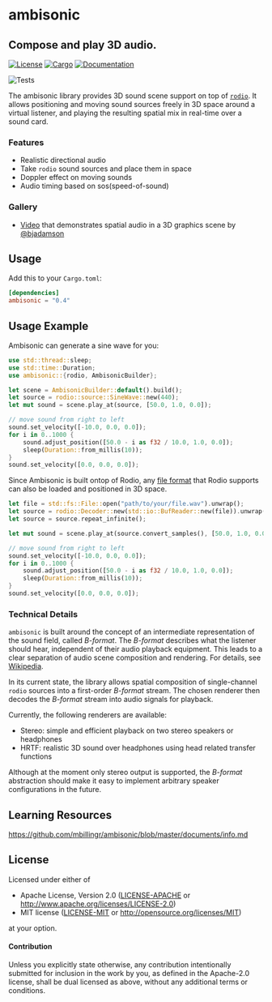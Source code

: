 # ambisonic

## Compose and play 3D audio.
[![License](https://img.shields.io/badge/license-MIT_OR_Apache--2.0-blue.svg)](
https://github.com/mbillingr/ambisonic#license)
[![Cargo](https://img.shields.io/crates/v/ambisonic.svg)](
https://crates.io/crates/ambisonic)
[![Documentation](https://docs.rs/ambisonic/badge.svg)](
https://docs.rs/ambisonic/latest/ambisonic/)

![Tests](https://github.com/mbillingr/ambisonic/workflows/Tests/badge.svg)

The ambisonic library provides 3D sound scene support on top of [`rodio`](https://crates.io/crates/rodio).
It allows positioning and moving sound sources freely in 3D space around a virtual listener,
and playing the resulting spatial mix in real-time over a sound card.

### Features
- Realistic directional audio
- Take `rodio` sound sources and place them in space
- Doppler effect on moving sounds
- Audio timing based on sos(speed-of-sound)

### Gallery
- [Video](https://www.youtube.com/watch?v=LrLn5t2zEp4) that demonstrates spatial audio in a 3D graphics scene by [@bjadamson](https://github.com/bjadamson)

## Usage

Add this to your `Cargo.toml`:

```toml
[dependencies]
ambisonic = "0.4"
```

## Usage Example
Ambisonic can generate a sine wave for you:

```rust
use std::thread::sleep;
use std::time::Duration;
use ambisonic::{rodio, AmbisonicBuilder};

let scene = AmbisonicBuilder::default().build();
let source = rodio::source::SineWave::new(440);
let mut sound = scene.play_at(source, [50.0, 1.0, 0.0]);

// move sound from right to left
sound.set_velocity([-10.0, 0.0, 0.0]);
for i in 0..1000 {
    sound.adjust_position([50.0 - i as f32 / 10.0, 1.0, 0.0]);
    sleep(Duration::from_millis(10));
}
sound.set_velocity([0.0, 0.0, 0.0]);
```

Since Ambisonic is built ontop of Rodio, any [file format](https://github.com/RustAudio/rodio#audio-playback-library) that Rodio supports can also be loaded and positioned in 3D space.

```rust
let file = std::fs::File::open("path/to/your/file.wav").unwrap();
let source = rodio::Decoder::new(std::io::BufReader::new(file)).unwrap();
let source = source.repeat_infinite();

let mut sound = scene.play_at(source.convert_samples(), [50.0, 1.0, 0.0]);

// move sound from right to left
sound.set_velocity([-10.0, 0.0, 0.0]);
for i in 0..1000 {
    sound.adjust_position([50.0 - i as f32 / 10.0, 1.0, 0.0]);
    sleep(Duration::from_millis(10));
}
sound.set_velocity([0.0, 0.0, 0.0]);
```

### Technical Details

`ambisonic` is built around the concept of an intermediate representation of the sound field,
called *B-format*. The *B-format* describes what the listener should hear, independent of
their audio playback equipment. This leads to a clear separation of audio scene composition and
rendering. For details, see [Wikipedia](https://en.wikipedia.org/wiki/Ambisonics).

In its current state, the library allows spatial composition of single-channel `rodio` sources
into a first-order *B-format* stream. The chosen renderer then decodes the *B-format* stream
into audio signals for playback.

Currently, the following renderers are available:

- Stereo: simple and efficient playback on two stereo speakers or headphones
- HRTF: realistic 3D sound over headphones using head related transfer functions

Although at the moment only stereo output is supported, the *B-format* abstraction should make
it easy to implement arbitrary speaker configurations in the future.

## Learning Resources

https://github.com/mbillingr/ambisonic/blob/master/documents/info.md

## License

Licensed under either of

 * Apache License, Version 2.0 ([LICENSE-APACHE](LICENSE-APACHE) or http://www.apache.org/licenses/LICENSE-2.0)
 * MIT license ([LICENSE-MIT](LICENSE-MIT) or http://opensource.org/licenses/MIT)

at your option.


#### Contribution

Unless you explicitly state otherwise, any contribution intentionally submitted
for inclusion in the work by you, as defined in the Apache-2.0 license, shall be
dual licensed as above, without any additional terms or conditions.
